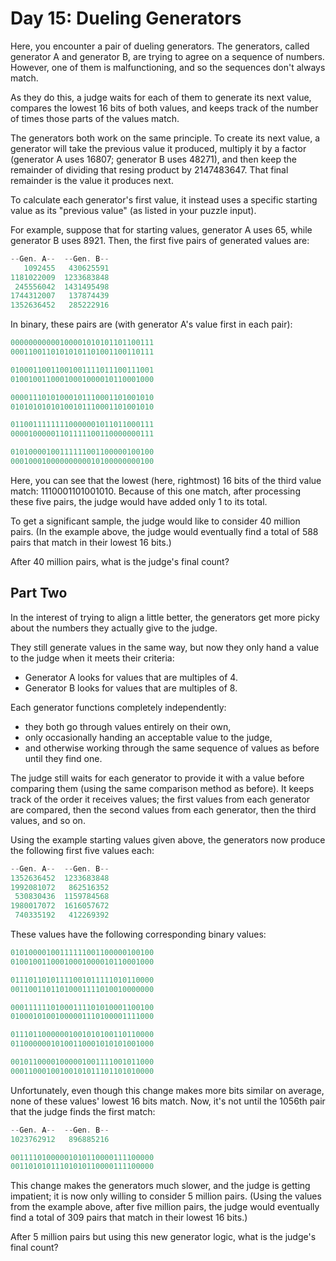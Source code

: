 # Day 15: Dueling Generators

Here, you encounter a pair of dueling generators.
The generators, called generator A and generator B,
are trying to agree on a sequence of numbers.
However, one of them is malfunctioning, and so the sequences don't always match.

As they do this, a judge waits for each of them to generate its next value,
compares the lowest 16 bits of both values, and keeps
track of the number of times those parts of the values match.

The generators both work on the same principle.
To create its next value, a generator will take the previous value it produced,
multiply it by a factor (generator A uses 16807; generator B uses 48271),
and then keep the remainder of dividing that resing product by 2147483647.
That final remainder is the value it produces next.

To calculate each generator's first value, it instead uses a specific
starting value as its "previous value" (as listed in your puzzle input).

For example, suppose that for starting values, generator A uses 65,
while generator B uses 8921. Then, the first five pairs of generated values are:

```scala
--Gen. A--  --Gen. B--
   1092455   430625591
1181022009  1233683848
 245556042  1431495498
1744312007   137874439
1352636452   285222916
```

In binary, these pairs are (with generator A's value first in each pair):

```scala
00000000000100001010101101100111
00011001101010101101001100110111

01000110011001001111011100111001
01001001100010001000010110001000

00001110101000101110001101001010
01010101010100101110001101001010

01100111111110000001011011000111
00001000001101111100110000000111

01010000100111111001100000100100
00010001000000000010100000000100
```

Here, you can see that the lowest (here, rightmost) 16 bits of the
third value match: 1110001101001010. Because of this one match,
after processing these five pairs, the judge would have added only 1 to its total.

To get a significant sample, the judge would like to consider 40 million pairs.
(In the example above, the judge would eventually find a total of 588 pairs
that match in their lowest 16 bits.)

After 40 million pairs, what is the judge's final count?

## Part Two

In the interest of trying to align a little better,
the generators get more picky about the numbers they actually give to the judge.

They still generate values in the same way,
but now they only hand a value to the judge when it meets their criteria:

- Generator A looks for values that are multiples of 4.
- Generator B looks for values that are multiples of 8.

Each generator functions completely independently:

- they both go through values entirely on their own,
- only occasionally handing an acceptable value to the judge,
- and otherwise working through the same sequence of
values as before until they find one.

The judge still waits for each generator to provide
it with a value before comparing them
(using the same comparison method as before).
It keeps track of the order it receives values;
the first values from each generator are compared,
then the second values from each generator, then the third values, and so on.

Using the example starting values given above,
the generators now produce the following first five values each:

```scala
--Gen. A--  --Gen. B--
1352636452  1233683848
1992081072   862516352
 530830436  1159784568
1980017072  1616057672
 740335192   412269392
```

These values have the following corresponding binary values:

```scala
01010000100111111001100000100100
01001001100010001000010110001000

01110110101111001011111010110000
00110011011010001111010010000000

00011111101000111101010001100100
01000101001000001110100001111000

01110110000001001010100110110000
01100000010100110001010101001000

00101100001000001001111001011000
00011000100100101011101101010000
```

Unfortunately, even though this change makes more bits similar on average,
none of these values' lowest 16 bits match.
Now, it's not until the 1056th pair that the judge finds the first match:

```scala
--Gen. A--  --Gen. B--
1023762912   896885216

00111101000001010110000111100000
00110101011101010110000111100000
```

This change makes the generators much slower,
and the judge is getting impatient;
it is now only willing to consider 5 million pairs.
(Using the values from the example above, after five million pairs,
the judge would eventually find a total of 309 pairs
that match in their lowest 16 bits.)

After 5 million pairs but using this new generator logic,
what is the judge's final count?

